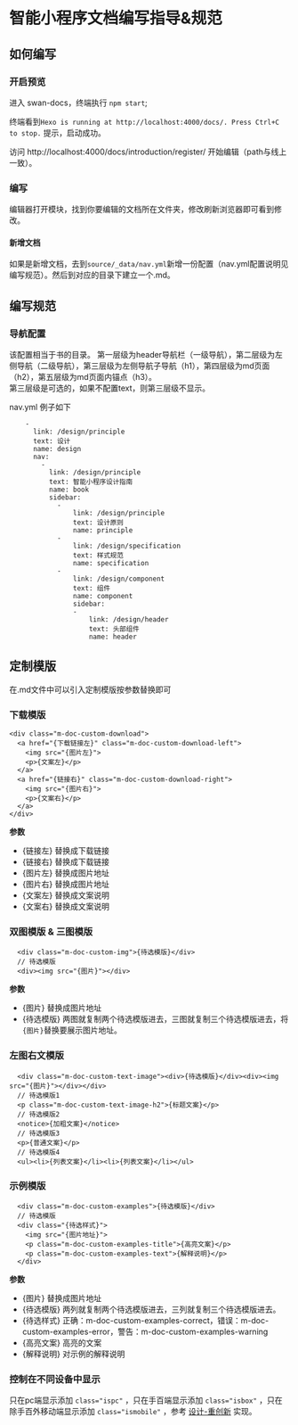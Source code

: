 # 智能小程序文档编写指导&规范
## 如何编写

### 开启预览
进入 swan-docs，终端执行 `npm start`;

终端看到`Hexo is running at http://localhost:4000/docs/. Press Ctrl+C to stop.` 提示，启动成功。

访问 http://localhost:4000/docs/introduction/register/ 开始编辑（path与线上一致）。

### 编写
编辑器打开模块，找到你要编辑的文档所在文件夹，修改刷新浏览器即可看到修改。

#### 新增文档
如果是新增文档，去到`source/_data/nav.yml`新增一份配置（nav.yml配置说明见编写规范）。然后到对应的目录下建立一个.md。

## 编写规范
### 导航配置
该配置相当于书的目录。
第一层级为header导航栏（一级导航），第二层级为左侧导航（二级导航），第三层级为左侧导航子导航（h1），第四层级为md页面（h2），第五层级为md页面内锚点（h3）。  
第三层级是可选的，如果不配置text，则第三层级不显示。  

nav.yml 例子如下
```
    -
      link: /design/principle
      text: 设计
      name: design
      nav:
        -
          link: /design/principle
          text: 智能小程序设计指南
          name: book
          sidebar:
            -
                link: /design/principle
                text: 设计原则
                name: principle
            -
                link: /design/specification
                text: 样式规范
                name: specification
            -
                link: /design/component
                text: 组件
                name: component
                sidebar:
                -
                    link: /design/header
                    text: 头部组件
                    name: header
```

## 定制模版
在.md文件中可以引入定制模版按参数替换即可
### 下载模版
```
<div class="m-doc-custom-download">
  <a href="{下载链接左}" class="m-doc-custom-download-left">
    <img src="{图片左}">
    <p>{文案左}</p>
  </a>
  <a href="{链接右}" class="m-doc-custom-download-right">
    <img src="{图片右}">
    <p>{文案右}</p>
  </a>
</div>
```
**参数**
- {链接左} 替换成下载链接
- {链接右} 替换成下载链接
- {图片左} 替换成图片地址
- {图片右} 替换成图片地址
- {文案左} 替换成文案说明
- {文案右} 替换成文案说明

### 双图模版 & 三图模版
```
  <div class="m-doc-custom-img">{待选模版}</div>
  // 待选模版
  <div><img src="{图片}"></div>
```
**参数**
- {图片} 替换成图片地址
- {待选模版} 两图就复制两个待选模版进去，三图就复制三个待选模版进去，将`{图片}`替换要展示图片地址。

### 左图右文模版
```
  <div class="m-doc-custom-text-image"><div>{待选模版}</div><div><img src="{图片}"></div></div>
  // 待选模版1
  <p class="m-doc-custom-text-image-h2">{标题文案}</p>
  // 待选模版2
  <notice>{加粗文案}</notice>
  // 待选模版3
  <p>{普通文案}</p>
  // 待选模版4
  <ul><li>{列表文案}</li><li>{列表文案}</li></ul>
```
### 示例模版
```
  <div class="m-doc-custom-examples">{待选模版}</div>
  // 待选模版
  <div class="{待选样式}">
    <img src="{图片地址}">
    <p class="m-doc-custom-examples-title">{高亮文案}</p>
    <p class="m-doc-custom-examples-text">{解释说明}</p>
  </div>
```
**参数**
- {图片} 替换成图片地址
- {待选模版} 两列就复制两个待选模版进去，三列就复制三个待选模版进去。
- {待选样式} 正确：m-doc-custom-examples-correct，错误：m-doc-custom-examples-error，警告：m-doc-custom-examples-warning
- {高亮文案} 高亮的文案
- {解释说明} 对示例的解释说明

### 控制在不同设备中显示

只在pc端显示添加 `class="ispc"` ，只在手百端显示添加 `class="isbox"` ，只在除手百外移动端显示添加 `class="ismobile"` ，参考 [设计-重创新](http://localhost:4000/docs/docs/design/principle/innovation/) 实现。  